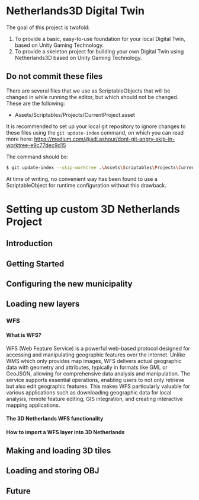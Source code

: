 # Netherlands3D Digital Twin

The goal of this project is twofold:

1. To provide a basic, easy-to-use foundation for your local Digital Twin, based on Unity Gaming Technology.
2. To provide a skeleton project for building your own Digital Twin using Netherlands3D based on Unity Gaming Technology.

## Do not commit these files

There are several files that we use as ScriptableObjects that will be changed in while running the editor, but which
should not be changed. These are the following:

- Assets/Scriptables/Projects/CurrentProject.asset

It is recommended to set up your local git repository to ignore changes to these files using the `git update-index`
command, on which you can read more here: https://medium.com/@adi.ashour/dont-git-angry-skip-in-worktree-e9c77dec9d15

The command should be:

```bash
$ git update-index --skip-worktree .\Assets\Scriptables\Projects\CurrentProject.asset
```

At time of writing, no convenient way has been found to use a ScriptableObject for runtime configuration without
this drawback.

# Setting up custom 3D Netherlands Project

## Introduction
## Getting Started
## Configuring the new municipality

## Loading new layers
### WFS
#### What is WFS?
WFS (Web Feature Service) is a powerful web-based protocol designed for accessing and manipulating geographic features over the internet. Unlike WMS which only provides map images, WFS delivers actual geographic data with geometry and attributes, typically in formats like GML or GeoJSON, allowing for comprehensive data analysis and manipulation. The service supports essential operations, enabling users to not only retrieve but also edit geographic features. This makes WFS particularly valuable for various applications such as downloading geographic data for local analysis, remote feature editing, GIS integration, and creating interactive mapping applications.

#### The 3D Netherlands WFS functionality
#### How to import a WFS layer into 3D Netherlands



## Making and loading 3D tiles
## Loading and storing OBJ
## Future

